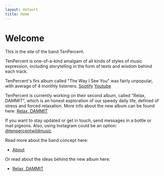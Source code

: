 ```yaml
---
layout: default
title: Home
---
```


# Welcome

This is the site of the band TenPercent.

TenPercent is one-of-a-kind amalgam of all kinds of styles of music expression, including storytelling in the form of texts and wisdom behind each track. 

TenPercent's firs album called "The Way I See You" was fairly unpopular, with average of 4 monthly listeners. [Spotify](https://open.spotify.com/album/7tbjDXyDb9xRLqWtjED6ae?si=AFJ4-jH6SEWEULfsOhJQKQ) [Youtube](https://www.youtube.com/channel/UCe8uJ8n_Tm1koaYPvT5ARVA)

TenPercent is currently working on their second album, called "Relax, DAMMIT", which is an honest exploration of our speedy daily life, defined of stress and forced relaxation. More info about the new album can be found here: [Relax, DAMMIT](/relaxdammit.html)

If you want to stay updated or get in touch, send messages in a bottle or mail pigeons. Also, using Instagram could be an option: [@tenpercentwildmusic](https://www.instagram.com/tenpercentwildmusic/)


Read more about the band concept here:
- [About](/about.html)

Or read about the ideas behind the new album here:
- [Relax, DAMMIT](/relaxdammit.html)
